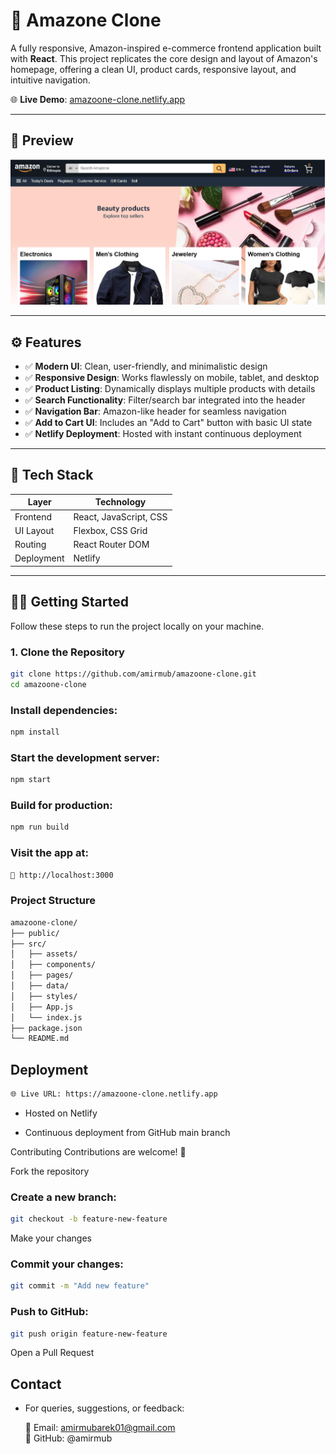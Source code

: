 
# 🛒 Amazone Clone

A fully responsive, Amazon-inspired e-commerce frontend application built with **React**. This project replicates the core design and layout of Amazon's homepage, offering a clean UI, product cards, responsive layout, and intuitive navigation.

🌐 **Live Demo**: [amazoone-clone.netlify.app](https://amazoone-clone.netlify.app)

---

## 📸 Preview

![alt text](<Screenshot 2025-05-16 114254.png>)

---

## ⚙️ Features

- ✅ **Modern UI**: Clean, user-friendly, and minimalistic design
- ✅ **Responsive Design**: Works flawlessly on mobile, tablet, and desktop
- ✅ **Product Listing**: Dynamically displays multiple products with details
- ✅ **Search Functionality**: Filter/search bar integrated into the header
- ✅ **Navigation Bar**: Amazon-like header for seamless navigation
- ✅ **Add to Cart UI**: Includes an "Add to Cart" button with basic UI state
- ✅ **Netlify Deployment**: Hosted with instant continuous deployment

---

## 🚀 Tech Stack

| Layer      | Technology              |
|------------|--------------------------|
| Frontend   | React, JavaScript, CSS   |
| UI Layout  | Flexbox, CSS Grid        |
| Routing    | React Router DOM         |
| Deployment | Netlify                  |

---

## 🧑‍💻 Getting Started

Follow these steps to run the project locally on your machine.

### 1. Clone the Repository

```bash
git clone https://github.com/amirmub/amazoone-clone.git
cd amazoone-clone
```


### Install dependencies:
```bash
npm install
```
### Start the development server:

```bash
npm start
```

### Build for production:

```bash
npm run build
```
### Visit the app at:
```bash
📍 http://localhost:3000
```

### Project Structure
```bash
amazoone-clone/
├── public/
├── src/
│   ├── assets/
│   ├── components/
│   ├── pages/
│   ├── data/
│   ├── styles/
│   ├── App.js
│   └── index.js
├── package.json
└── README.md
```
## Deployment
```bash
🌐 Live URL: https://amazoone-clone.netlify.app
```

- Hosted on Netlify

- Continuous deployment from GitHub main branch

Contributing
Contributions are welcome! 🚀

Fork the repository

### Create a new branch:
```bash
git checkout -b feature-new-feature
```
Make your changes

### Commit your changes:

```bash
git commit -m "Add new feature"
```
### Push to GitHub:
```bash
git push origin feature-new-feature
```
Open a Pull Request

## Contact
- For queries, suggestions, or feedback:

  📧 Email: amirmubarek01@gmail.com <br>
 📌 GitHub: @amirmub

